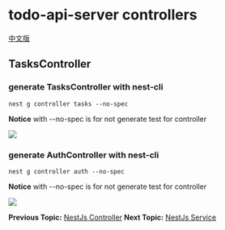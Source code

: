 # todo-api-server controllers

[中文版](example-controller/README-zh_TW.md "中文版")
## TasksController

### generate TasksController with nest-cli

```shell
nest g controller tasks --no-spec
```
**Notice** with --no-spec is for not generate test for controller 

![](https://i.imgur.com/gsWw0CF.png)

### generate AuthController with nest-cli

```shell
nest g controller auth --no-spec
```
**Notice** with --no-spec is for not generate test for controller 

![](https://i.imgur.com/oFCUuvq.png)

**Previous Topic:** [NestJs Controller](controller/README.md "NestJs Controller")
**Next Topic:** [NestJs Service](service/README.md "NestJs Service")